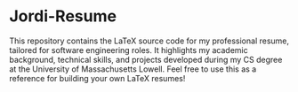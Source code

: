 # Jordi-Resume
This repository contains the LaTeX source code for my professional resume, tailored for software engineering roles. It highlights my academic background, technical skills, and projects developed during my CS degree at the University of Massachusetts Lowell.   Feel free to use this as a reference for building your own LaTeX resumes!
